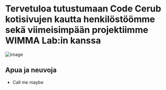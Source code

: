 # Tervetuloa tutustumaan Code Cerub kotisivujen kautta henkilöstöömme sekä viimeisimpään projektiimme WIMMA Lab:in kanssa

![image](https://gitlab.labranet.jamk.fi/ttc2070te2021s/S2021-AB5160/core/-/raw/master/assets/Tiimin_j%C3%A4senet1.2.jpg?inline=false)

## Apua ja neuvoja

* Call me maybe




